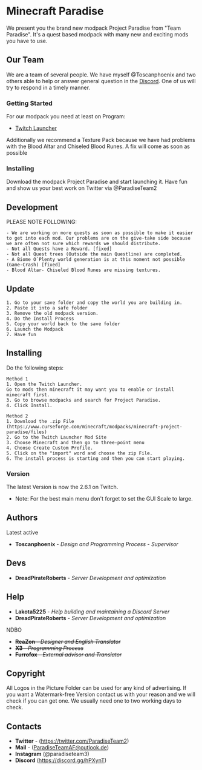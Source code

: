 # Minecraft Paradise
We present you the brand new modpack Project Paradise from "Team Paradise". It's a quest based modpack with many new and exciting mods you have to use.

## Our Team

We are a team of several people. We have myself @Toscanphoenix and two others able to help or answer general question in the [Discord](https://discord.gg/uBTH2W2). One of us will try to respond in a timely manner.

### Getting Started
For our modpack you need at least on Program:
 * [Twitch Launcher](https://www.twitch.tv/downloads)
 
Additionally we recommend a Texture Pack because we have had problems with the Blood Altar and Chiseled Blood Runes. A fix will come as soon as possible

### Installing
Download the modpack Project Paradise and start launching it. Have fun and show us your best work on Twitter via @ParadiseTeam2

## Development

 PLEASE NOTE FOLLOWING:

```
- We are working on more quests as soon as possible to make it easier to get into each mod. Our problems are on the give-take side because      we are often not sure which rewards we should distribute.
- Not all Quests have a Reward. [fixed] 
- Not all Quest trees (Outside the main Questline) are completed.
- A Biome O`Plenty world generation is at this moment not possible (Game-Crash) [fixed] 
- Blood Altar- Chiseled Blood Runes are missing textures.
```

## Update
```
1. Go to your save folder and copy the world you are building in. 
2. Paste it into a safe folder
3. Remove the old modpack version. 
4. Do the Install Process 
5. Copy your world back to the save folder
6. Launch the Modpack
7. Have fun
```

## Installing
Do the following steps:

```
Method 1 
1. Open the Twitch Launcher.
Go to mods then minecraft it may want you to enable or install minecraft first.
3. Go to browse modpacks and search for Project Paradise.
4. Click Install.

Method 2
1. Download the .zip File (https://www.curseforge.com/minecraft/modpacks/minecraft-project-paradise/files)
2. Go to the Twitch Launcher Mod Site
3. Choose Minecraft and then go to three-point menu
4. Choose Create Custom Profile.
5. Click on the "import" word and choose the zip File.
6. The install process is starting and then you can start playing.
```

### Version

The latest Version is now the 2.6.1 on Twitch.
* Note: For the best main menu don't forget to set the GUI Scale to large.

## Authors

Latest active
* **Toscanphoenix** - *Design and Programming Process* - *Supervisor*

## Devs
* **DreadPirateRoberts** - *Server Development and optimization*

## Help
* **Lakota5225** - *Help building and maintaining a Discord Server*
* **DreadPirateRoberts** - *Server Development and optimization*

NDBO
* ~~**ReaZon**        - *Designer and English Translator*~~
* ~~**X3**            - *Programming Process*~~  
* ~~**Furrofox**       - *External advisor and Translator*~~


## Copyright
All Logos in the Picture Folder can be used for any kind of advertising.
If you want a Watermark-free Version contact us with your reason and we will check if you can get one. 
We usually need one to two working days to check.


## Contacts

* **Twitter** -   (https://twitter.com/ParadiseTeam2)
* **Mail** -      (ParadiseTeamAF@outlook.de)
* **Instagram**  (@paradiseteam3)
* **Discord**   (https://discord.gg/hPXynT)
